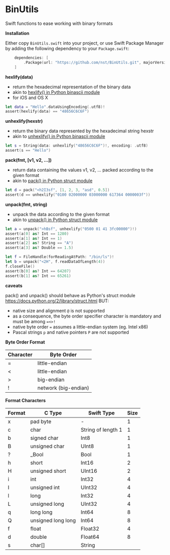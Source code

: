 # BinUtils
Swift functions to ease working with binary formats

**Installation**

Either copy `BinUtils.swift` into your project, or use Swift Package Manager by adding the following dependency to your `Package.swift`:

```swift
    dependencies: [
        .Package(url: "https://github.com/nst/BinUtils.git", majorVersion: 0, minor: 1),
    ]
```

**hexlify(data)**

- return the hexadecimal representation of the binary data
- akin to [hexlify() in Python binascii module](https://docs.python.org/2/library/binascii.html#binascii.hexlify)
- for iOS and OS X

```swift
let data = "Hello".dataUsingEncoding(.utf8)!
assert(hexlify(data) == "48656C6C6F")
```

**unhexlify(hexstr)**

- return the binary data represented by the hexadecimal string hexstr
- akin to [unhexlify() in Python binascii module](https://docs.python.org/2/library/binascii.html#binascii.unhexlify)

```swift
let s = String(data: unhexlify("48656C6C6F")!, encoding: .utf8)
assert(s == "Hello")
```

**pack(fmt, [v1, v2, ...])**

- return data containing the values v1, v2, ... packed according to the given format
- akin to [pack() in Python struct module](https://docs.python.org/2/library/struct.html#struct.pack)

```swift
let d = pack("<h2I3sf", [1, 2, 3, "asd", 0.5])
assert(d == unhexlify("0100 02000000 03000000 617364 0000003f"))
```

**unpack(fmt, string)**

- unpack the data according to the given format
- akin to [unpack() in Python struct module](https://docs.python.org/2/library/struct.html#struct.unpack)

```swift
let a = unpack(">hBsf", unhexlify("0500 01 41 3fc00000")!)
assert(a[0] as? Int == 1280)
assert(a[1] as? Int == 1)
assert(a[2] as? String == "A")
assert(a[3] as? Double == 1.5)
```

```swift
let f = FileHandle(forReadingAtPath: "/bin/ls")!
let b = unpack("<2H", f.readDataOfLength(4))
f.closeFile()
assert(b[0] as? Int == 64207)
assert(b[1] as? Int == 65261)
```
**caveats**

pack() and unpack() should behave as Python's struct module https://docs.python.org/2/library/struct.html BUT:

- native size and alignment `@` is not supported
- as a consequence, the byte order specifier character is mandatory and must be among `=<>!`
- native byte order `=` assumes a little-endian system (eg. Intel x86)
- Pascal strings `p` and native pointers `P` are not supported

**Byte Order Format**

| Character | Byte Order |
|---|---|
| = | little-endian |
| < | little-endian |
| > | big-endian |
| ! | network (big-endian) |

**Format Characters**

| Format | C Type | Swift Type | Size |
|---|---|---|---|
| x | pad byte | - | 1 |
| c | char | String of length 1 | 1 |
| b | signed char | Int8 | 1 |
| B | unsigned char | UInt8 | 1 |
| ? | _Bool | Bool | 1 |
| h | short | Int16 | 2 |
| H | unsigned short | UInt16 | 2 |
| i | int | Int32 | 4 |
| I | unsigned int | UInt32 | 4 |
| l | long | Int32 | 4 |
| L | unsigned long | UInt32 | 4 |
| q | long long | Int64 | 8 |
| Q | unsigned long long | Int64 | 8 |
| f | float | Float32 | 4 |
| d | double | Float64 | 8 |
| s | char[] | String |   |

